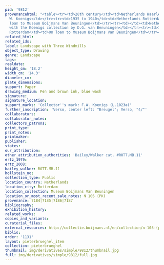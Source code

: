 ```yaml
---
pid: '9812'
provenancehtml: "<table><tr><td>20th century</td><td>Netherlands Haarlem</td><td>Franz
  W. Koenigs</td></tr><tr><td>1935 to 1940</td><td>Netherlands Rotterdam</td><td>On
  loan to Museum Boijmans Van Beuningen</td></tr><tr><td></td><td>Netherlands Rotterdam</td><td>Purchased
  with the Koenigs collection by D.G. van Benuningen</td></tr><tr><td>1940</td><td>Netherlands
  Rotterdam</td><td>On loan to Museum Boijmans Van Beuningen</td></tr></table>"
related_html:
related_ids:
label: Landscape with Three Windmills
object_type: Drawing
genre: Landscape
tags:
realdate:
height_cm: '18.2'
width_cm: '14.3'
diameter_cm:
plate_dimensions:
support: Paper
drawing_medium: Pen and brown ink, blue wash
signature:
signature_location:
support_marks: 'Collector''s mark: F.W. Koenigs (L.1023a)'
further_inscription: 'Verso, center left: "Breugel"; Verso, "4/"'
collaborators:
collaborator_notes:
collectors_patrons:
print_type:
print_notes:
printmaker:
publisher:
states:
our_attribution:
other_attribution_authorities: 'Bailey/Walker cat. #ROTT.MB.11'
ertz_1979:
ertz_2008:
bailey_walker: ROTT.MB.11
hollstein_no:
collection_type: Public
location_country: Netherlands
location_city: Rotterdam
location_collection: Museum Boijmans Van Beuningen
location_or_most_recent_sale_notes: N 105 (PK)
provenance: 7184|7185|7186|7187
bibliography:
exhibition_history:
related_works:
copies_and_variants:
curatorial_files:
external_resources: http://collectie.boijmans.nl/en/collection/n-105-(pk)
biblio:
order: '1131'
layout: pieterbrueghel_item
collection: pieterbrueghel
thumbnail: img/derivatives/simple/9812/thumbnail.jpg
full: img/derivatives/simple/9812/full.jpg
---
```

